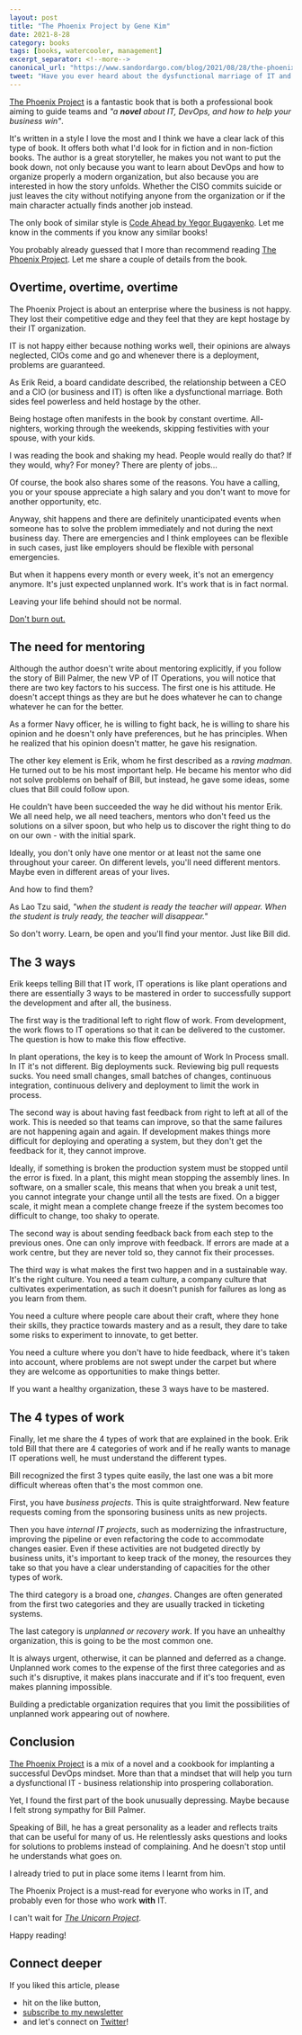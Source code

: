 ```yaml
---
layout: post
title: "The Phoenix Project by Gene Kim"
date: 2021-8-28
category: books
tags: [books, watercooler, management]
excerpt_separator: <!--more-->
canonical_url: "https://www.sandordargo.com/blog/2021/08/28/the-phoenix-project-by-gene-kim"
tweet: "Have you ever heard about the dysfunctional marriage of IT and the business? You must read this book!"
---
```

[The Phoenix Project](https://www.amazon.com/gp/product/1942788290/ref=as_li_qf_asin_il_tl?ie=UTF8&tag=sandordargo-20&creative=9325&linkCode=as2&creativeASIN=1942788290&linkId=fc9c78132b98763cc56dca36a783a5f4) is a fantastic book that is both a professional book aiming to guide teams and *"a **novel** about IT, DevOps, and how to help your business win"*.
<!--more-->

It's written in a style I love the most and I think we have a clear lack of this type of book. It offers both what I'd look for in fiction and in non-fiction books. The author is a great storyteller, he makes you not want to put the book down, not only because you want to learn about DevOps and how to organize properly a modern organization, but also because you are interested in how the story unfolds. Whether the CISO commits suicide or just leaves the city without notifying anyone from the organization or if the main character actually finds another job instead.

The only book of similar style is [Code Ahead by Yegor Bugayenko](https://www.amazon.com/gp/product/1982063742/ref=as_li_qf_asin_il_tl?ie=UTF8&tag=sandordargo-20&creative=9325&linkCode=as2&creativeASIN=1982063742&linkId=a09eb2af4520bbf25642d58904093001). Let me know in the comments if you know any similar books!

You probably already guessed that I more than recommend reading [The Phoenix Project](https://www.amazon.com/gp/product/1942788290/ref=as_li_qf_asin_il_tl?ie=UTF8&tag=sandordargo-20&creative=9325&linkCode=as2&creativeASIN=1942788290&linkId=fc9c78132b98763cc56dca36a783a5f4). Let me share a couple of details from the book.

## Overtime, overtime, overtime

The Phoenix Project is about an enterprise where the business is not happy. They lost their competitive edge and they feel that they are kept hostage by their IT organization.

IT is not happy either because nothing works well, their opinions are always neglected, CIOs come and go and whenever there is a deployment, problems are guaranteed.

As Erik Reid, a board candidate described, the relationship between a CEO and a CIO (or business and IT) is often like a dysfunctional marriage. Both sides feel powerless and held hostage by the other.

Being hostage often manifests in the book by constant overtime. All-nighters, working through the weekends, skipping festivities with your spouse, with your kids.

I was reading the book and shaking my head. People would really do that? If they would, why? For money? There are plenty of jobs...

Of course, the book also shares some of the reasons. You have a calling, you or your spouse appreciate a high salary and you don't want to move for another opportunity, etc. 

Anyway, shit happens and there are definitely unanticipated events when someone has to solve the problem immediately and not during the next business day. There are emergencies and I think employees can be flexible in such cases, just like employers should be flexible with personal emergencies. 

But when it happens every month or every week, it's not an emergency anymore. It's just expected unplanned work. It's work that is in fact normal.

Leaving your life behind should not be normal.

[Don't burn out.](https://www.sandordargo.com/blog/2021/06/09/3-ways-to-prevent-micro-burnouts)

## The need for mentoring

Although the author doesn't write about mentoring explicitly, if you follow the story of Bill Palmer, the new VP of IT Operations, you will notice that there are two key factors to his success. The first one is his attitude. He doesn't accept things as they are but he does whatever he can to change whatever he can for the better.

As a former Navy officer, he is willing to fight back, he is willing to share his opinion and he doesn't only have preferences, but he has principles. When he realized that his opinion doesn't matter, he gave his resignation.

The other key element is Erik, whom he first described as a *raving madman*. He turned out to be his most important help. He became his mentor who did not solve problems on behalf of Bill, but instead, he gave some ideas, some clues that Bill could follow upon.

He couldn't have been succeeded the way he did without his mentor Erik. We all need help, we all need teachers, mentors who don't feed us the solutions on a silver spoon, but who help us to discover the right thing to do on our own - with the initial spark.

Ideally, you don't only have one mentor or at least not the same one throughout your career. On different levels, you'll need different mentors. Maybe even in different areas of your lives.

And how to find them?

As Lao Tzu said, *"when the student is ready the teacher will appear. When the student is truly ready, the teacher will disappear."*

So don't worry. Learn, be open and you'll find your mentor. Just like Bill did.

## The 3 ways 

Erik keeps telling Bill that IT work, IT operations is like plant operations and there are essentially 3 ways to be mastered in order to successfully support the development and after all, the business.

The first way is the traditional left to right flow of work. From development, the work flows to IT operations so that it can be delivered to the customer. The question is how to make this flow effective.

In plant operations, the key is to keep the amount of Work In Process small. In IT it's not different. Big deployments suck. Reviewing big pull requests sucks. You need small changes, small batches of changes, continuous integration, continuous delivery and deployment to limit the work in process.

The second way is about having fast feedback from right to left at all of the work. This is needed so that teams can improve, so that the same failures are not happening again and again. If development makes things more difficult for deploying and operating a system, but they don't get the feedback for it, they cannot improve.

Ideally, if something is broken the production system must be stopped until the error is fixed. In a plant, this might mean stopping the assembly lines. In software, on a smaller scale, this means that when you break a unit test, you cannot integrate your change until all the tests are fixed. On a bigger scale, it might mean a complete change freeze if the system becomes too difficult to change, too shaky to operate.

The second way is about sending feedback back from each step to the previous ones. One can only improve with feedback. If errors are made at a work centre, but they are never told so, they cannot fix their processes.

The third way is what makes the first two happen and in a sustainable way. It's the right culture. You need a team culture, a company culture that cultivates experimentation, as such it doesn't punish for failures as long as you learn from them.

You need a culture where people care about their craft, where they hone their skills, they practice towards mastery and as a result, they dare to take some risks to experiment to innovate, to get better.

You need a culture where you don't have to hide feedback, where it's taken into account, where problems are not swept under the carpet but where they are welcome as opportunities to make things better.

If you want a healthy organization, these 3 ways have to be mastered.

## The 4 types of work

Finally, let me share the 4 types of work that are explained in the book. Erik told Bill that there are 4 categories of work and if he really wants to manage IT operations well, he must understand the different types.

Bill recognized the first 3 types quite easily, the last one was a bit more difficult whereas often that's the most common one.

First, you have *business projects*. This is quite straightforward. New feature requests coming from the sponsoring business units as new projects.

Then you have *internal IT projects*, such as modernizing the infrastructure, improving the pipeline or even refactoring the code to accommodate changes easier. Even if these activities are not budgeted directly by business units, it's important to keep track of the money, the resources they take so that you have a clear understanding of capacities for the other types of work.

The third category is a broad one, *changes*. Changes are often generated from the first two categories and they are usually tracked in ticketing systems.

The last category is *unplanned or recovery work*. If you have an unhealthy organization, this is going to be the most common one.

It is always urgent, otherwise, it can be planned and deferred as a change. Unplanned work comes to the expense of the first three categories and as such it's disruptive, it makes plans inaccurate and if it's too frequent, even makes planning impossible.

Building a predictable organization requires that you limit the possibilities of unplanned work appearing out of nowhere.

## Conclusion

[The Phoenix Project](https://www.amazon.com/gp/product/1942788290/ref=as_li_qf_asin_il_tl?ie=UTF8&tag=sandordargo-20&creative=9325&linkCode=as2&creativeASIN=1942788290&linkId=fc9c78132b98763cc56dca36a783a5f4) is a mix of a novel and a cookbook for implanting a successful DevOps mindset. More than that a mindset that will help you turn a dysfunctional IT - business relationship into prospering collaboration. 

Yet, I found the first part of the book unusually depressing. Maybe because I felt strong sympathy for Bill Palmer.

Speaking of Bill, he has a great personality as a leader and reflects traits that can be useful for many of us. He relentlessly asks questions and looks for solutions to problems instead of complaining. And he doesn't stop until he understands what goes on.

I already tried to put in place some items I learnt from him.

The Phoenix Project is a must-read for everyone who works in IT, and probably even for those who work **with** IT.

I can't wait for [*The Unicorn Project*](https://www.amazon.com/gp/product/1942788762/ref=as_li_qf_asin_il_tl?ie=UTF8&tag=sandordargo-20&creative=9325&linkCode=as2&creativeASIN=1942788762&linkId=9e9b64c0b50993a4d56f1989ddf25908).

Happy reading!

## Connect deeper

If you liked this article, please 
- hit on the like button,  
- [subscribe to my newsletter](http://eepurl.com/gvcv1j) 
- and let's connect on [Twitter](https://twitter.com/SandorDargo)!
